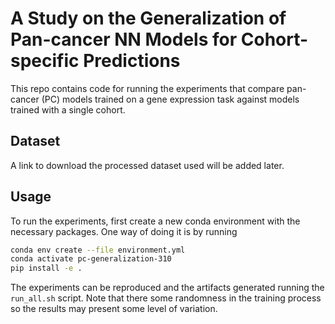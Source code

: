 # A Study on the Generalization of Pan-cancer NN Models for Cohort-specific Predictions
This repo contains code for running the experiments that compare pan-cancer (PC) models trained on a gene expression task against models trained with a single cohort.


## Dataset
A link to download the processed dataset used will be added later.

## Usage
To run the experiments, first create a new conda environment with the necessary packages. 
One way of doing it is by running

```bash
conda env create --file environment.yml
conda activate pc-generalization-310
pip install -e .
```

The experiments can be reproduced and the artifacts generated running the `run_all.sh` script. 
Note that there some randomness in the training process so the results may present some level of variation.
